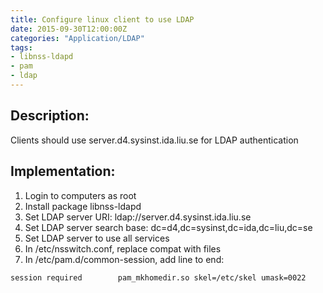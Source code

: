 ```yaml
---
title: Configure linux client to use LDAP
date: 2015-09-30T12:00:00Z
categories: "Application/LDAP"
tags:
- libnss-ldapd
- pam
- ldap
---
```

## Description:
Clients should use server.d4.sysinst.ida.liu.se for LDAP authentication

## Implementation:
1. Login to computers as root
2. Install package libnss-ldapd
3. Set LDAP server URI: ldap://server.d4.sysinst.ida.liu.se
4. Set LDAP server search base: dc=d4,dc=sysinst,dc=ida,dc=liu,dc=se
5. Set LDAP server to use all services
6. In /etc/nsswitch.conf, replace compat with files
7. In /etc/pam.d/common-session, add line to end:

~~~
session required        pam_mkhomedir.so skel=/etc/skel umask=0022
~~~

